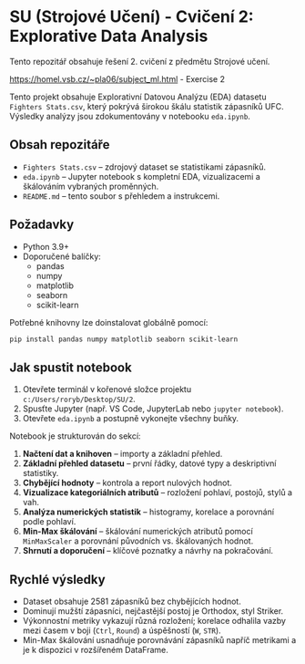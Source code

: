 # SU (Strojové Učení) - Cvičení 2: Explorative Data Analysis

Tento repozitář obsahuje řešení 2. cvičení z předmětu Strojové učení.

https://homel.vsb.cz/~pla06/subject_ml.html - Exercise 2


Tento projekt obsahuje Explorativní Datovou Analýzu (EDA) datasetu `Fighters Stats.csv`, který pokrývá širokou škálu statistik zápasníků UFC. Výsledky analýzy jsou zdokumentovány v notebooku `eda.ipynb`.

## Obsah repozitáře

-   `Fighters Stats.csv` – zdrojový dataset se statistikami zápasníků.
-   `eda.ipynb` – Jupyter notebook s kompletní EDA, vizualizacemi a škálováním vybraných proměnných.
-   `README.md` – tento soubor s přehledem a instrukcemi.

## Požadavky

-   Python 3.9+
-   Doporučené balíčky:
    -   pandas
    -   numpy
    -   matplotlib
    -   seaborn
    -   scikit-learn

Potřebné knihovny lze doinstalovat globálně pomocí:

```powershell
pip install pandas numpy matplotlib seaborn scikit-learn
```

## Jak spustit notebook

1. Otevřete terminál v kořenové složce projektu `c:/Users/roryb/Desktop/SU/2`.
2. Spusťte Jupyter (např. VS Code, JupyterLab nebo `jupyter notebook`).
3. Otevřete `eda.ipynb` a postupně vykonejte všechny buňky.

Notebook je strukturován do sekcí:

1. **Načtení dat a knihoven** – importy a základní přehled.
2. **Základní přehled datasetu** – první řádky, datové typy a deskriptivní statistiky.
3. **Chybějící hodnoty** – kontrola a report nulových hodnot.
4. **Vizualizace kategoriálních atributů** – rozložení pohlaví, postojů, stylů a vah.
5. **Analýza numerických statistik** – histogramy, korelace a porovnání podle pohlaví.
6. **Min-Max škálování** – škálování numerických atributů pomocí `MinMaxScaler` a porovnání původních vs. škálovaných hodnot.
7. **Shrnutí a doporučení** – klíčové poznatky a návrhy na pokračování.

## Rychlé výsledky

-   Dataset obsahuje 2581 zápasníků bez chybějících hodnot.
-   Dominují mužští zápasníci, nejčastější postoj je Orthodox, styl Striker.
-   Výkonnostní metriky vykazují různá rozložení; korelace odhalila vazby mezi časem v boji (`Ctrl`, `Round`) a úspěšností (`W`, `STR`).
-   Min-Max škálování usnadňuje porovnávání zápasníků napříč metrikami a je k dispozici v rozšířeném DataFrame.
